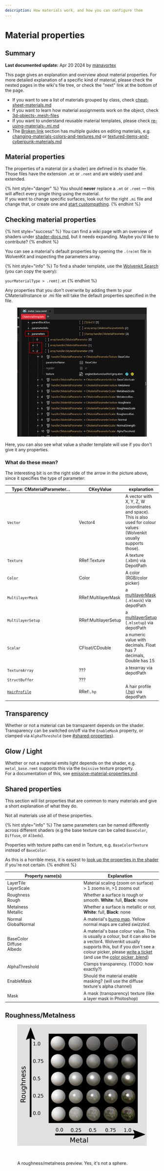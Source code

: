 ```yaml
---
description: How materials work, and how you can configure them
---
```


# Material properties

## Summary

**Last documented update:** Apr 20 2024 by [manavortex](https://app.gitbook.com/u/NfZBoxGegfUqB33J9HXuCs6PVaC3 "mention")

This page gives an explanation and overview about material properties. For more detailed explanation of a specific kind of material, please check the nested pages in the wiki's file tree, or check the "next" link at the bottom of the page.

* If you want to see a list of materials grouped by class, check [cheat-sheet-materials.md](../../references-lists-and-overviews/cheat-sheet-materials.md "mention")
* If you want to learn how material assignments work on the object, check [3d-objects-.mesh-files](../../files-and-what-they-do/3d-objects-.mesh-files/ "mention")
* If you want to understand reusable material templates, please check [re-using-materials-.mi.md](../../files-and-what-they-do/materials/re-using-materials-.mi.md "mention")
* The [Broken link](broken-reference "mention") section has multiple guides on editing materials, e.g. [changing-materials-colors-and-textures.md](../../../for-mod-creators/modding-guides/items-equipment/editing-existing-items/changing-materials-colors-and-textures.md "mention") or [textured-items-and-cyberpunk-materials.md](../../../modding-guides/textures-and-luts/textured-items-and-cyberpunk-materials.md "mention")

## Material properties

The properties of a material (or a shader) are defined in its shader file. Those files have the extension `.mt` or `.remt` and are widely used and extended.&#x20;

{% hint style="danger" %}
You should **never** replace a `.mt` or `.remt` — this will affect every single thing using the material. \
If you want to change specific surfaces, look out for the right `.mi` file and change that, or create one and [start custompathing](../../../modding-guides/items-equipment/custompathing-assets.md).
{% endhint %}

## Checking material properties

{% hint style="success" %}
You can find a wiki page with an overview of shaders under [shader-docs.md](../shaders/shader-docs.md "mention"), but it needs expanding. Maybe you'd like to contribute?
{% endhint %}

You can see a material's default properties by opening the `.(re)mt` file in WolvenKit and inspecting the parameters array.&#x20;

{% hint style="info" %}
To find a shader template, use the [Wolvenkit Search](https://app.gitbook.com/s/-MP\_ozZVx2gRZUPXkd4r/wolvenkit-app/usage/wolvenkit-search-finding-files) (you can copy the query):&#x20;

`yourMaterialType > .remt|.mt`
{% endhint %}

Any properties that you don't overwrite by adding them to your CMaterialInstance or .mi file will take the default properties specified in the file.

<figure><img src="../../../.gitbook/assets/material_properties.png" alt=""><figcaption></figcaption></figure>

Here, you can also see what value a shader template will use if you don't give it any properties.

### What do these mean?

The interesting bit is on the right side of the arrow in the picture above, since it specifies the type of parameter:

<table><thead><tr><th width="261">Type: CMaterialParameter…</th><th width="137">CKeyValue</th><th>explanation</th></tr></thead><tbody><tr><td><code>Vector</code></td><td>Vector4</td><td>A vector with X, Y, Z, W (coordinates and space). This is also used for colour values (Wolvenkit usually supports those).</td></tr><tr><td><code>Texture</code></td><td>RRef:Texture</td><td>A texture (.xbm) via DepotPath</td></tr><tr><td><code>Color</code></td><td>Color</td><td>A color (RGB/color picker)</td></tr><tr><td><code>MultilayerMask</code></td><td>RRef:MultilayerMask</td><td>a <a href="../multilayered/#what-is-the-mlmask">multilayerMask</a> (<code>.mlmask</code>) via depotPath</td></tr><tr><td><code>MultilayerSetup</code></td><td>RRef:MultilayerSetup</td><td>a <a href="../multilayered/#what-is-the-mlsetup">multilayerSetup</a> (<code>.mlsetup</code>) via depotPath</td></tr><tr><td><code>Scalar</code></td><td>CFloat/CDouble</td><td>a numeric value with decimals. Float has 7 decimals, Double has 15</td></tr><tr><td><code>TextureArray</code></td><td>???</td><td>a texarray via depotPath</td></tr><tr><td><code>StructBuffer</code></td><td>???</td><td></td></tr><tr><td><a data-footnote-ref href="#user-content-fn-1"><code>HairProfile</code></a></td><td>RRef:<code>.hp</code></td><td>A hair profile (<a href="../../modding-tools/wolvenkit-blender-io-suite/wkit-blender-plugin-import-export.md#hair-profiles-.hp">.hp</a>) via depotPath</td></tr></tbody></table>

## Transparency

Whether or not a material can be transparent depends on the shader. Transparency can be switched on/off via the `EnableMask` property, or clamped via `AlphaThreshold` (see [#shared-properties](./#shared-properties "mention")).

## Glow / Light

Whether or not a material emits light depends on the shader, e.g. `metal_base.remt` supports this via the `Emissive` texture property. \
For a documentation of this, see [emissive-material-properties.md](emissive-material-properties.md "mention").

## Shared properties

This section will list properties that are common to many materials and give a short explanation of what they do.

Not all materials use all of these properties.

{% hint style="info" %}
The same parameters can be named differently across different shaders (e.g the base texture can be called `BaseColor`, `Diffuse`, or `Albedo`).&#x20;

Properties with texture paths can end in Texture, e.g. `BaseColorTexture` instead of `BaseColor`.

As this is a horrible mess, it is easiest to [look up the properties in the shader](./#checking-material-properties) if you're not certain.
{% endhint %}

<table><thead><tr><th width="236">Property name(s)</th><th>Explanation</th></tr></thead><tbody><tr><td>LayerTile<br>LayerScale</td><td>Material scaling (zoom on surface)<br>> 1 zooms in, >1 zooms out</td></tr><tr><td>Roughness<br>Rough</td><td>Whether a surface is rough or smooth. <strong>White</strong>: full, <strong>Black</strong>: none</td></tr><tr><td>Metalness<br>Metallic</td><td>Whether a surface is metallic or not. <strong>White</strong>: full, <strong>Black</strong>: none</td></tr><tr><td>Normal<br>GlobalNormal</td><td>A material's <a href="../../../modding-guides/textures-and-luts/self-made-normal-maps/">bump map</a>. Yellow normal maps are called <em>swizzled</em>.</td></tr><tr><td>BaseColor<br>Diffuse<br>Albedo</td><td>A material's base colour value. This is usually a colour, but it can also be a vector4. Wolvenkit usually supports this, but if you don't see a colour picker, please <a href="https://github.com/WolvenKit/WolvenKit/issues">write a ticket</a> (and use the <a href="../../../_resources_and_assets/blender/xyz_color_picker_for_cyberpunk.zip">color picker .blend</a>)</td></tr><tr><td>AlphaThreshold</td><td>Clamps transparency. (TODO: how exactly?)</td></tr><tr><td>EnableMask</td><td>Should the material enable masking? (will use the diffuse texture's alpha channel)</td></tr><tr><td>Mask</td><td>A mask (transparency) texture (like a layer mask in Photoshop)</td></tr></tbody></table>

## Roughness/Metalness

<figure><img src="../../../.gitbook/assets/roughness_metalness.png" alt=""><figcaption></figcaption></figure>

<figure><img src="../../../.gitbook/assets/materials_roughness_metalness.png" alt=""><figcaption><p>A roughness/metalness preview. Yes, it's not a sphere. </p></figcaption></figure>

[^1]: 

